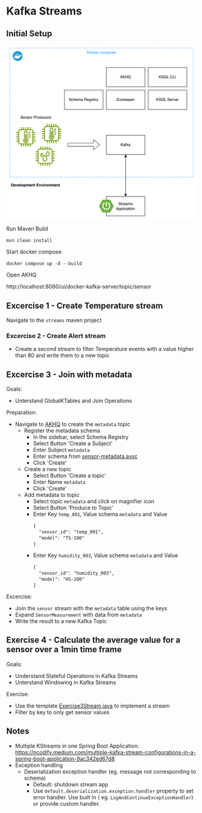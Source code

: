 # Kafka Streams

## Initial Setup

![Setup](img/streams-setup.png)

Run Maven Build

```
mvn clean install
```

Start docker compose

```
docker compose up -d --build
```

Open AKHQ

http://localhost:8080/ui/docker-kafka-server/topic/sensor

## Excercise 1 - Create Temperature stream

Navigate to the `streams` maven project

### Excercise 2 - Create Alert stream

* Create a second stream to filter Temperature events with a value higher than 80 and write them to a new topic

## Excercise 3 - Join with metadata

Goals:

* Unterstand GlobalKTables and Join Operations

Preparation:

* Navigate to [AKHQ](http://localhost:8080/ui/docker-kafka-server/topic) to create the `metadata` topic
    * Register the metadata schema
        * In the sidebar, select Schema Registry
        * Select Button 'Create a Subject'
        * Enter Subject `metadata`
        * Enter schema from [sensor-metadata.avsc](streams/src/main/resources/avro/sensor-metadata.avsc)
        * Click 'Create'
    * Create a new topic
        * Select Button 'Create a topic'
        * Enter Name `metadata`
        * Click 'Create'
    * Add metadata to topic
        * Select topic `metadata` and click on magnifier icon
        * Select Button 'Produce to Topic'
        * Enter Key `temp_001`, Value schema `metadata` and Value
          ```
          {
            "sensor_id": "temp_001",
            "model": "TS-100"
          }
          ```
        * Enter Key `humidity_003`, Value schema `metadata` and Value
          ```
          {
            "sensor_id": "humidity_003",
            "model": "HS-200"
          }
          ```

Excercise:

* Join the `sensor` stream with the `metadata` table using the keys
* Expand `SensorMeasurement` with data from `metadata`
* Write the result to a new Kafka Topic

## Exercise 4 - Calculate the average value for a sensor over a 1min time frame

Goals:

* Understand Stateful Operations in Kafka Streams
* Unterstand Windowing in Kafka Streams

Exercise:

* Use the template [Exercise3Stream.java](streams/src/main/java/com/oepfelbaum/training/kafka/Exercise03Stream.java) to
  implement a stream
* Filter by key to only get sensor values

## Notes

* Multiple KStreams in one Spring Boot
  Application: https://ncodify.medium.com/multiple-kafka-stream-configurations-in-a-spring-boot-application-9ac342ed67d8
* Exception handling
    * Deserialization exception handler (eg. message not corresponding to schema)
        * Default: shutdown stream app
        * Use `default.deserialization.exception.handler` property to set error handler. Use built in (
          eg. `LogAndContinueExceptionHandler`) or provide custom handler.